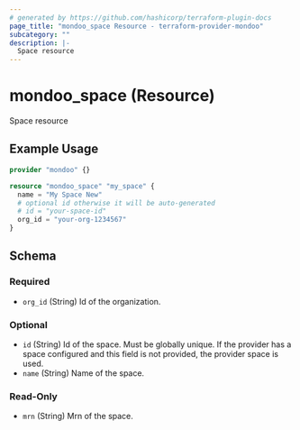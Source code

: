 ```yaml
---
# generated by https://github.com/hashicorp/terraform-plugin-docs
page_title: "mondoo_space Resource - terraform-provider-mondoo"
subcategory: ""
description: |-
  Space resource
---
```


# mondoo_space (Resource)

Space resource

## Example Usage

```terraform
provider "mondoo" {}

resource "mondoo_space" "my_space" {
  name = "My Space New"
  # optional id otherwise it will be auto-generated
  # id = "your-space-id"
  org_id = "your-org-1234567"
}
```

<!-- schema generated by tfplugindocs -->
## Schema

### Required

- `org_id` (String) Id of the organization.

### Optional

- `id` (String) Id of the space. Must be globally unique. If the provider has a space configured and this field is not provided, the provider space is used.
- `name` (String) Name of the space.

### Read-Only

- `mrn` (String) Mrn of the space.
